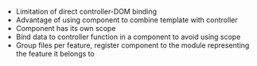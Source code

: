 * Limitation of direct controller-DOM binding
* Advantage of using component to combine template with controller
* Component has its own scope
* Bind data to controller function in a component to avoid using scope
* Group files per feature, register component to the module representing the feature it belongs to